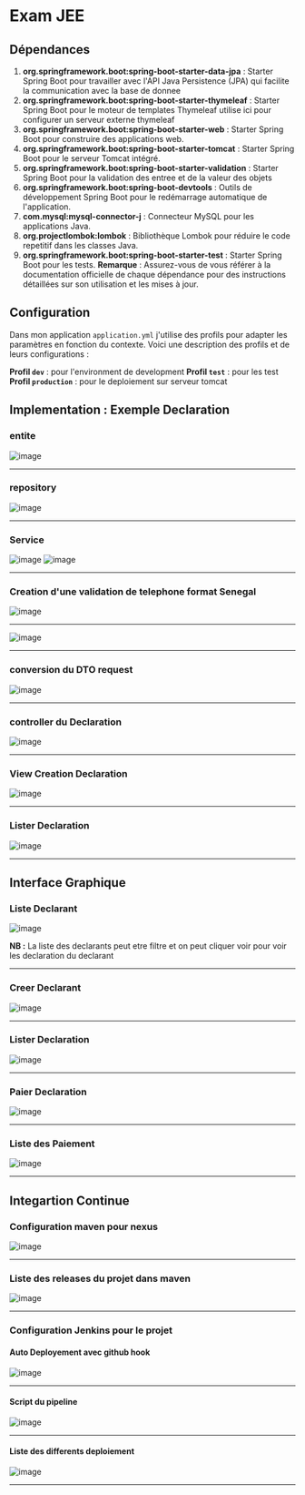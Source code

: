 # Exam JEE 

## Dépendances

1. **org.springframework.boot:spring-boot-starter-data-jpa** : Starter Spring Boot pour travailler avec l'API Java Persistence (JPA) qui facilite la communication avec la base de donnee
2. **org.springframework.boot:spring-boot-starter-thymeleaf** : Starter Spring Boot pour le moteur de templates Thymeleaf utilise ici pour configurer un serveur externe thymeleaf
3. **org.springframework.boot:spring-boot-starter-web** : Starter Spring Boot pour construire des applications web.
5. **org.springframework.boot:spring-boot-starter-tomcat** : Starter Spring Boot pour le serveur Tomcat intégré.
6. **org.springframework.boot:spring-boot-starter-validation** : Starter Spring Boot pour la validation des entree et de la valeur des objets
7. **org.springframework.boot:spring-boot-devtools** : Outils de développement Spring Boot pour le redémarrage automatique de l'application.
8. **com.mysql:mysql-connector-j** : Connecteur  MySQL pour les applications Java.
9. **org.projectlombok:lombok** : Bibliothèque Lombok pour réduire le code repetitif dans les classes Java.
10. **org.springframework.boot:spring-boot-starter-test** : Starter Spring Boot pour les tests.
**Remarque** : Assurez-vous de vous référer à la documentation officielle de chaque dépendance pour des instructions détaillées sur son utilisation et les mises à jour.
## Configuration
Dans mon application `application.yml` j'utilise des profils pour adapter les paramètres en fonction du contexte. Voici une description des profils et de leurs configurations :

**Profil `dev`** : pour l'environment de development
**Profil `test`** : pour les test
**Profil `production`** : pour le deploiement sur serveur tomcat
## Implementation : Exemple Declaration
### entite
![image](https://github.com/fayeyoussou/exam_gestion_impot/assets/52853193/c17fa375-750d-4671-be5b-3ed1ca989e94)

---
### repository
 ![image](https://github.com/fayeyoussou/exam_gestion_impot/assets/52853193/5b981d7d-256c-4082-81b5-7197d57b169c)
 
---
### Service
![image](https://github.com/fayeyoussou/exam_gestion_impot/assets/52853193/fc5dd8bc-ee56-4167-adcd-aaf3e041235c)
![image](https://github.com/fayeyoussou/exam_gestion_impot/assets/52853193/60cad64c-5bdb-402c-abed-00c7ac50fa64)

---
### Creation d'une validation de telephone format Senegal

![image](https://github.com/fayeyoussou/exam_gestion_impot/assets/52853193/1d4d54e7-21e3-4020-a7d7-e74ded78a8ad)


---
![image](https://github.com/fayeyoussou/exam_gestion_impot/assets/52853193/6c92bbd3-717b-4d9d-a890-64736fdd7cea)

---
### conversion du DTO request
![image](https://github.com/fayeyoussou/exam_gestion_impot/assets/52853193/5f7d31cf-e17a-4021-a02b-9556f6ee4542)

---
### controller du Declaration
![image](https://github.com/fayeyoussou/exam_gestion_impot/assets/52853193/ed54480f-37c1-4650-bcc2-1249e80a6d2d)

---
### View Creation Declaration
![image](https://github.com/fayeyoussou/exam_gestion_impot/assets/52853193/aac7df99-76a2-4dac-92de-c927f27e9612)

---
### Lister Declaration
![image](https://github.com/fayeyoussou/exam_gestion_impot/assets/52853193/1c1fd2fb-929a-452e-b66b-5e7abf10a671)

---

## Interface Graphique
### Liste Declarant

![image](https://github.com/fayeyoussou/exam_gestion_impot/assets/52853193/784ca192-f241-4a4e-bcf6-c7b1dcc58c4d)

**NB  :** La liste des declarants peut etre filtre et on peut cliquer voir pour voir les declaration du declarant

---
### Creer Declarant

![image](https://github.com/fayeyoussou/exam_gestion_impot/assets/52853193/d2937f00-fb66-4414-b0ac-8a3d354feb4b)

---
### Lister Declaration
![image](https://github.com/fayeyoussou/exam_gestion_impot/assets/52853193/5b48cd59-f7bb-40fd-b189-fd5532866830)

---
### Paier Declaration
![image](https://github.com/fayeyoussou/exam_gestion_impot/assets/52853193/2083d701-82d9-4aed-98d6-3cb8631e9e26)

---
### Liste des Paiement
![image](https://github.com/fayeyoussou/exam_gestion_impot/assets/52853193/70f5d8c6-70be-4663-9862-a4b9d0a7b619)

---
## Integartion Continue
### Configuration maven pour nexus
![image](https://github.com/fayeyoussou/exam_gestion_impot/assets/52853193/2259a877-7df9-4c2b-84d0-ca79a4410adb)

---
### Liste des releases du projet dans maven
![image](https://github.com/fayeyoussou/exam_gestion_impot/assets/52853193/52f09a32-2537-46f6-b8ec-9d34d3dd0e3a)

---
### Configuration Jenkins pour le projet
#### Auto Deployement avec github hook
![image](https://github.com/fayeyoussou/exam_gestion_impot/assets/52853193/fbfbb6fb-b079-4b0e-b10b-6933c681df3c)

---
#### Script du pipeline
![image](https://github.com/fayeyoussou/exam_gestion_impot/assets/52853193/e61b89c7-8c99-480a-a698-b88e76e47b6b)

---
#### Liste des differents deploiement
![image](https://github.com/fayeyoussou/exam_gestion_impot/assets/52853193/a9c91982-e32b-43a5-8569-4a366293ea5a)

---



